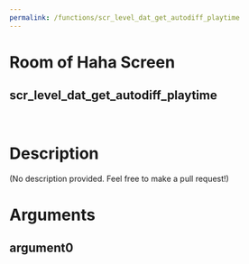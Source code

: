```yaml
---
permalink: /functions/scr_level_dat_get_autodiff_playtime
---
```

# Room of Haha Screen  
## scr_level_dat_get_autodiff_playtime  
&nbsp;  
# Description  
(No description provided. Feel free to make a pull request!) 
&nbsp;  
# Arguments
## argument0

&nbsp;  


